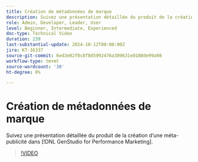 ```yaml
---
title: Création de métadonnées de marque
description: Suivez une présentation détaillée du produit de la création d’une méta-publicité dans [!DNL GenStudio for Performance Marketing].
role: Admin, Developer, Leader, User
level: Beginner, Intermediate, Experienced
doc-type: Technical Video
duration: 239
last-substantial-update: 2024-10-12T00:00:00Z
jira: KT-16337
source-git-commit: 6ed3e02f8c8f8d5992476a309631e0108de99a98
workflow-type: tm+mt
source-wordcount: '30'
ht-degree: 0%

---
```



# Création de métadonnées de marque

Suivez une présentation détaillée du produit de la création d’une méta-publicité dans [!DNL GenStudio for Performance Marketing].

>[!VIDEO](https://video.tv.adobe.com/v/3435057/?learn=on)
